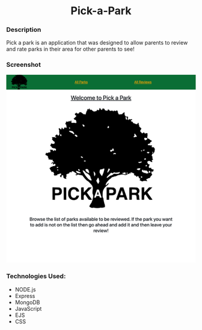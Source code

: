 <br />
<div align="center">

<h1 align="center">Pick-a-Park</h1>
</div>

### Description

Pick a park is an application that was designed to allow parents to review and rate parks in their area for other parents to see!

### Screenshot

<img src="public/images/Pick-a-park-screenshot.png">

### Technologies Used:

- NODE.js
- Express
- MongoDB
- JavaScript
- EJS
- CSS
